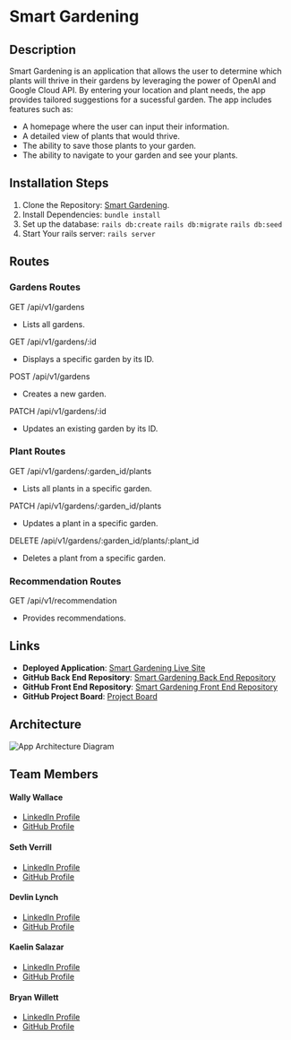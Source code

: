 # Smart Gardening

## Description
Smart Gardening is an application that allows the user to determine which plants will thrive in their gardens by leveraging the power of OpenAI and Google Cloud API. By entering your location and plant needs, the app provides tailored suggestions for a sucessful garden.  The app includes features such as:
- A homepage where the user can input their information.
- A detailed view of plants that would thrive.
- The ability to save those plants to your garden.
- The ability to navigate to your garden and see your plants.


## Installation Steps
1. Clone the Repository: [Smart Gardening](https://github.com/sethverrill/smart-gardening-be).
2. Install Dependencies:
```bundle install```
3. Set up the database: 
```rails db:create```
```rails db:migrate```
```rails db:seed```
4. Start Your rails server: 
```rails server```

## Routes
### Gardens Routes

GET /api/v1/gardens
- Lists all gardens.

GET /api/v1/gardens/:id
- Displays a specific garden by its ID.

POST /api/v1/gardens
- Creates a new garden.

PATCH /api/v1/gardens/:id
- Updates an existing garden by its ID.

### Plant Routes

GET /api/v1/gardens/:garden_id/plants
- Lists all plants in a specific garden.

PATCH /api/v1/gardens/:garden_id/plants
- Updates a plant in a specific garden.

DELETE /api/v1/gardens/:garden_id/plants/:plant_id
- Deletes a plant from a specific garden.

### Recommendation Routes
GET /api/v1/recommendation
- Provides recommendations.


## Links
- **Deployed Application**: [Smart Gardening Live Site](https://smart-gardening-fe.vercel.app/)
- **GitHub Back End Repository**: [Smart Gardening Back End Repository](https://github.com/sethverrill/smart-gardening-be)
- **GitHub Front End Repository**: [Smart Gardening Front End Repository](https://github.com/wally-yawn/smart_gardening_fe)
- **GitHub Project Board**: [Project Board](https://github.com/users/sethverrill/projects/5)

## Architecture
![App Architecture Diagram](./architecture.png)

## Team Members
#### Wally Wallace
- [LinkedIn Profile](https://www.linkedin.com/in/wally--wallace)
- [GitHub Profile](https://github.com/wally-yawn)

#### Seth Verrill
- [LinkedIn Profile](https://www.linkedin.com/in/sethverrill)
- [GitHub Profile](https://github.com/sethverrill)

#### Devlin Lynch
- [LinkedIn Profile](https://www.linkedin.com/in/devlin-lynch)
- [GitHub Profile](https://github.com/devklynch)

#### Kaelin Salazar
- [LinkedIn Profile](https://www.linkedin.com/in/kaelin-salazar)
- [GitHub Profile](https://github.com/kaelinpsalazar)

#### Bryan Willett
- [LinkedIn Profile](https://www.linkedin.com/in/bryan--willett)
- [GitHub Profile](https://github.com/bwillett2003)
